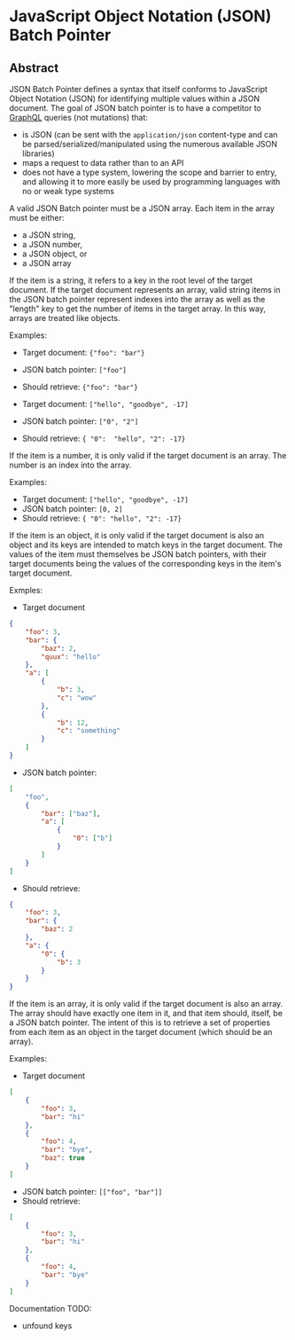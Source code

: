 # JavaScript Object Notation (JSON) Batch Pointer

## Abstract

JSON Batch Pointer defines a syntax that itself conforms to JavaScript Object Notation (JSON) for identifying multiple values within a JSON document. The goal of JSON batch pointer is to have a competitor to [GraphQL](https://graphql.org/) queries (not mutations) that:
- is JSON (can be sent with the `application/json` content-type and can be parsed/serialized/manipulated using the numerous available JSON libraries)
- maps a request to data rather than to an API
- does not have a type system, lowering the scope and barrier to entry, and allowing it to more easily be used by programming languages with no or weak type systems

A valid JSON Batch pointer must be a JSON array. Each item in the array must be either:
- a JSON string,
- a JSON number,
- a JSON object, or
- a JSON array

If the item is a string, it refers to a key in the root level of the target document. If the target document represents an array, valid string items in the JSON batch pointer represent indexes into the array as well as the "length" key to get the number of items in the target array. In this way, arrays are treated like objects.

Examples:
- Target document: `{"foo": "bar"}`
- JSON batch pointer: `["foo"]`
- Should retrieve: `{"foo": "bar"}`

- Target document: `["hello", "goodbye", -17]`
- JSON batch pointer: `["0", "2"]`
- Should retrieve: `{ "0":  "hello", "2": -17}`

If the item is a number, it is only valid if the target document is an array. The number is an index into the array.

Examples:
- Target document: `["hello", "goodbye", -17]`
- JSON batch pointer: `[0, 2]`
- Should retrieve: `{ "0": "hello", "2": -17}`

If the item is an object, it is only valid if the target document is also an object and its keys are intended to match keys in the target document. The values of the item must themselves be JSON batch pointers, with their target documents being the values of the corresponding keys in the item's target document.

Exmples:
- Target document
```json
{
    "foo": 3,
    "bar": {
        "baz": 2,
        "quux": "hello"
    },
    "a": [
        {
            "b": 3,
            "c": "wow"
        },
        {
            "b": 12,
            "c": "something"
        }
    ]
}
```

- JSON batch pointer:
```json
[
    "foo",
    {
        "bar": ["baz"],
        "a": [
            {
                "0": ["b"]
            }
        ]
    }
]
```

- Should retrieve:
```json
{
    "foo": 3,
    "bar": {
        "baz": 2
    },
    "a": {
        "0": {
            "b": 3
        }
    }
}
```

If the item is an array, it is only valid if the target document is also an array. The array should have exactly one item in it, and that item should, itself, be a JSON batch pointer. The intent of this is to retrieve a set of properties from each item as an object in the target document (which should be an array).

Examples:
- Target document
```json
[
    {
        "foo": 3,
        "bar": "hi"
    },
    {
        "foo": 4,
        "bar": "bye",
        "baz": true
    }
]
```
- JSON batch pointer: `[["foo", "bar"]]`
- Should retrieve:
```json
[
    {
        "foo": 3,
        "bar": "hi"
    },
    {
        "foo": 4,
        "bar": "bye"
    }
]
```

Documentation TODO:
* unfound keys
